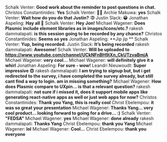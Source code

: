 Schalk Venter: **Good work about the reminder to post questions in chat.**
Christos Constantinides: **Yes**
Schalk Venter: **👍🏻**
Archie Makuwa: **yes**
Schalk Venter: **Wait how do you do that Justin? :D**
Justin Slack: **😀**
Jonathan Aspeling: **Hay all 👋**
Schalk Venter: **Hey Jon!**
Michael Wagener: **Does Plasmic include element libraries as in images/icons/etc.?**
rakesh dammalapati: **is this session going to be recorded by any chance?**
Christos Constantinides: **Seems so yes**
Jonathan Aspeling: **Jip jip **
Schalk Venter: **Yup, being recorded.**
Justin Slack: **It’s being recorded**
rakesh dammalapati: **Awesome!**
Schalk Venter: **Will be uploaded to https://www.youtube.com/channel/UCkNFnBH9iXn_CkUTzvaBmjA**
Michael Wagener: **very cool…**
Michael Wagener: **will definitely give it a whirl**
Jonathan Aspeling: **For sure - wow!**
Leandri Nieuwoudt: **Super impressive 😍**
rakesh dammalapati: **I am trying to signup but, but i get redirected to the survey, i have completed the survey already, but still cant find a way to login. am in missing something?**
Michael Wagener: **How does Plasmic compare to UXpin… is that a relevant question?**
rakesh dammalapati: **not sure if i missed it, does it support mobile apps like generating react-native apps as well or just web apps for now?**
Christos Constantinides: **Thank you Yang, this is really cool**
Christ Ebelempou: **it was so great your presentation**
Michael Wagener: **Thanks Yang… very cool product… looking forward to going for a drive… :)**
Schalk Venter: **"FEDSA"**
Michael Wagener: **yes**
Michael Wagener: **done already**
rakesh dammalapati: **Thanks Yang**
Christ Ebelempou: **thank you Yang**
Michael Wagener: **lol**
Michael Wagener: **Cool…**
Christ Ebelempou: **thank you everyone**
